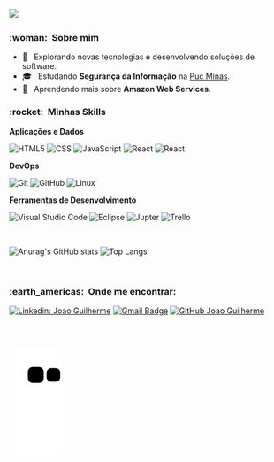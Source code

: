 ![](https://komarev.com/ghpvc/?username=joaogriquena&color=006bed)

<h3> :woman: &nbsp;Sobre mim </h3>

- 🤔 &nbsp; Explorando novas tecnologias e desenvolvendo soluções de software.
- 🎓 &nbsp; Estudando **Segurança da Informação** na <a href="https://www.pucminas.br/PucVirtual/Graduacao/Paginas/Seguran%C3%A7a-da-Informacao-Tecnologo.aspx?tipo=7ba9bba6-a28e-40cd-952c-e55604642276&campi=7c032ce9-43f6-4571-b72e-674be76a5b62&turno=5" target="_blank">Puc Minas</a>.
- 🌱 &nbsp; Aprendendo mais sobre **Amazon Web Services**.

<h3> :rocket: &nbsp;Minhas Skills </h3>

**Aplicações e Dados**

  ![HTML5](https://img.shields.io/badge/-HTML5-333333?style=flat&logo=HTML5)
  ![CSS](https://img.shields.io/badge/-CSS-333333?style=flat&logo=CSS3&logoColor=1572B6)
  ![JavaScript](https://img.shields.io/badge/-JavaScript-333333?style=flat&logo=javascript)
  ![React](https://img.shields.io/badge/-React-333333?style=flat&logo=react)
  ![React](https://img.shields.io/badge/-TypeScript-333333?style=flat&logo=TypeScript)

**DevOps**

  ![Git](https://img.shields.io/badge/-Git-333333?style=flat&logo=git)
  ![GitHub](https://img.shields.io/badge/-GitHub-333333?style=flat&logo=github)
  ![Linux](https://img.shields.io/badge/-Linux-333333?style=flat&logo=linux)

**Ferramentas de Desenvolvimento**

  ![Visual Studio Code](https://img.shields.io/badge/-Visual%20Studio%20Code-333333?style=flat&logo=visual-studio-code&logoColor=007ACC)
  ![Eclipse](https://img.shields.io/badge/-Eclipse-333333?style=flat&logo=eclipse-ide&logoColor=2C2255)
  ![Jupter](https://img.shields.io/badge/-Jupter-333333?style=flat&logo=jupyter)
  ![Trello](https://img.shields.io/badge/-Trello-333333?style=flat&logo=trello&logoColor=007ACC)

<br/>

![Anurag's GitHub stats](https://github-readme-stats.vercel.app/api?username=joaogriquena&show_icons=true&theme=tokyonight)
![Top Langs](https://github-readme-stats.vercel.app/api/top-langs/?username=joaogriquena&layout=compact&theme=tokyonight&langs_count=10)
<!--
![Readme Card](https://github-readme-stats.vercel.app/api/pin/?username=joaogriquena&repo=Portifolio_API_GitHub)
-->

<br/>

<h3> :earth_americas: &nbsp;Onde me encontrar: </h3> 

[![Linkedin: Joao Guilherme](https://img.shields.io/badge/-JoaoGuilherme-blue?style=flat-square&logo=Linkedin&logoColor=white&link=https://www.linkedin.com/in/joao-riquena/)](https://www.linkedin.com/in/joao-riquena/)
[![Gmail Badge](https://img.shields.io/badge/-jgriquena@gmail.com-006bed?style=flat-square&logo=Gmail&logoColor=white&link=mailto:jgriquena@gmail.com)](mailto:jgriquena@gmail.com)
[![GitHub Joao Guilherme]( https://img.shields.io/github/followers/VanessaSwerts?label=follow&style=social)](https://github.com/joaogriquena)
  
  ##
 
 <br>
  
  ![Snake animation](https://github.com/joaogriquena/joaogriquena/blob/output/github-contribution-grid-snake.svg)

</div>
